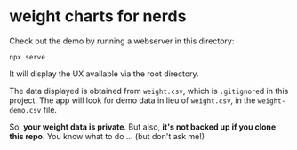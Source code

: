 weight charts for nerds
=======================

Check out the demo by running a webserver in this directory:

    npx serve

It will display the UX available via the root directory.

The data displayed is obtained from `weight.csv`, which is `.gitignore`d
in this project.  The app will look for demo data in lieu of `weight.csv`,
in the `weight-demo.csv` file.

So, **your weight data is private**.
But also, **it's not backed up if you clone this repo**.
You know what to do ... (but don't ask me!)

